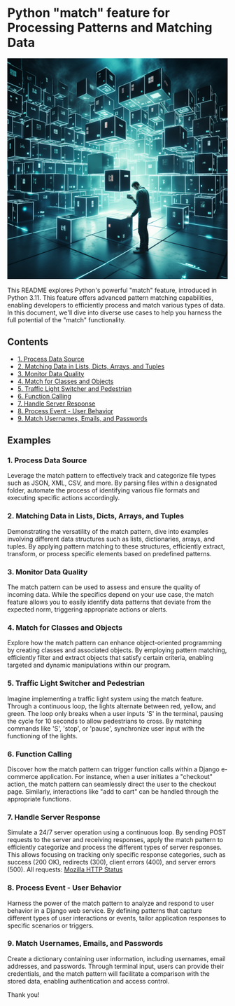 # Python "match" feature for Processing Patterns and Matching Data

![python_match_img](https://github.com/ArkadiiOlshevskyi/python_match/blob/main/img/match_python.png?raw=true)

This README explores Python's powerful "match" feature, introduced in Python 3.11. This feature offers advanced pattern matching capabilities, enabling developers to efficiently process and match various types of data. In this document, we'll dive into diverse use cases to help you harness the full potential of the "match" functionality.

## Contents
- [1. Process Data Source](#1-process-data-source)
- [2. Matching Data in Lists, Dicts, Arrays, and Tuples](#2-matching-data-in-lists-dicts-arrays-and-tuples)
- [3. Monitor Data Quality](#3-monitor-data-quality)
- [4. Match for Classes and Objects](#4-match-for-classes-and-objects)
- [5. Traffic Light Switcher and Pedestrian](#5-traffic-light-switcher-and-pedestrian)
- [6. Function Calling](#6-function-calling)
- [7. Handle Server Response](#7-handle-server-response)
- [8. Process Event - User Behavior](#8-process-event---user-behavior)
- [9. Match Usernames, Emails, and Passwords](#9-match-usernames-emails-and-passwords)

## Examples

### 1. Process Data Source
Leverage the match pattern to effectively track and categorize file types such as JSON, XML, CSV, and more. By parsing files within a designated folder, automate the process of identifying various file formats and executing specific actions accordingly.

### 2. Matching Data in Lists, Dicts, Arrays, and Tuples
Demonstrating the versatility of the match pattern, dive into examples involving different data structures such as lists, dictionaries, arrays, and tuples. By applying pattern matching to these structures, efficiently extract, transform, or process specific elements based on predefined patterns.

### 3. Monitor Data Quality
The match pattern can be used to assess and ensure the quality of incoming data. While the specifics depend on your use case, the match feature allows you to easily identify data patterns that deviate from the expected norm, triggering appropriate actions or alerts.

### 4. Match for Classes and Objects
Explore how the match pattern can enhance object-oriented programming by creating classes and associated objects. By employing pattern matching, efficiently filter and extract objects that satisfy certain criteria, enabling targeted and dynamic manipulations within our program.

### 5. Traffic Light Switcher and Pedestrian
Imagine implementing a traffic light system using the match feature. Through a continuous loop, the lights alternate between red, yellow, and green. The loop only breaks when a user inputs 'S' in the terminal, pausing the cycle for 10 seconds to allow pedestrians to cross. By matching commands like 'S', 'stop', or 'pause', synchronize user input with the functioning of the lights.

### 6. Function Calling
Discover how the match pattern can trigger function calls within a Django e-commerce application. For instance, when a user initiates a "checkout" action, the match pattern can seamlessly direct the user to the checkout page. Similarly, interactions like "add to cart" can be handled through the appropriate functions.

### 7. Handle Server Response
Simulate a 24/7 server operation using a continuous loop. By sending POST requests to the server and receiving responses, apply the match pattern to efficiently categorize and process the different types of server responses. This allows focusing on tracking only specific response categories, such as success (200 OK), redirects (300), client errors (400), and server errors (500). All requests: [Mozilla HTTP Status](https://developer.mozilla.org/en-US/docs/Web/HTTP/Status#information_responses)

### 8. Process Event - User Behavior
Harness the power of the match pattern to analyze and respond to user behavior in a Django web service. By defining patterns that capture different types of user interactions or events, tailor application responses to specific scenarios or triggers.

### 9. Match Usernames, Emails, and Passwords
Create a dictionary containing user information, including usernames, email addresses, and passwords. Through terminal input, users can provide their credentials, and the match pattern will facilitate a comparison with the stored data, enabling authentication and access control.

Thank you!
